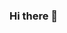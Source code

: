 ### Hi there 👋

<!--
**bhatiaarjun19/bhatiaarjun19** is a ✨ _special_ ✨ repository because its `README.md` (this file) appears on your GitHub profile.

Here are some ideas to get you started:

<a href="https://app.daily.dev/arjunbhatia"><img src="https://api.daily.dev/devcards/0449cdb570934c09904670a191320acb.png?r=dkg" width="400" alt="Arjun Bhatia's Dev Card"/></a>

- 🔭 I’m currently working on ...
- 🌱 I’m currently learning ...
- 👯 I’m looking to collaborate on ...
- 🤔 I’m looking for help with ...
- 💬 Ask me about ...
- 📫 How to reach me: ...
- 😄 Pronouns: ...
- ⚡ Fun fact: ...
-->
